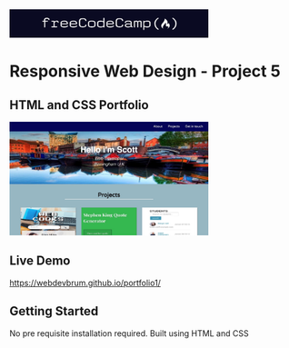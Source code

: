 <img src='readme-images/logo.jpeg' width='350' height='50' alt=' logo'/>

# Responsive Web Design - Project 5

## HTML and CSS Portfolio

<img src='readme-images/front.jpeg' width='350' height='200' alt='project preview'/>

## Live Demo

https://webdevbrum.github.io/portfolio1/

## Getting Started

No pre requisite installation required. Built using HTML and CSS
